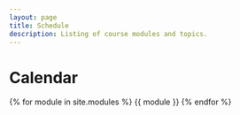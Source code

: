 ```yaml
---
layout: page
title: Schedule
description: Listing of course modules and topics.
---
```


# Calendar

{% for module in site.modules %}
{{ module }}
{% endfor %}
